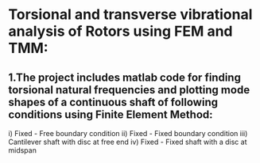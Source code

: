 # Torsional and transverse vibrational analysis of Rotors using FEM and TMM:
## 1.The project includes matlab code for finding torsional natural frequencies and plotting mode shapes of a continuous shaft of following conditions using Finite Element Method:
i) Fixed - Free boundary condition
ii) Fixed - Fixed boundary condition
iii) Cantilever shaft with disc at free end
iv) Fixed - Fixed shaft with a disc at midspan
